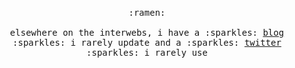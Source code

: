 <p align="center">
  <br>
  <samp>
    :ramen:	    
    <br><br>elsewhere on the interwebs, i have a :sparkles: <a href="https://measrainsey.com/">blog</a> :sparkles: i rarely update and a :sparkles: <a href="https://twitter.com/measrainsey">twitter</a> :sparkles: i rarely use
  </samp>
</p>
